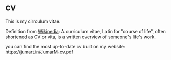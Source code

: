 # cv

This is my cirrculum vitae.

Definition from [Wikipedia](https://en.wikipedia.org/wiki/Curriculum_vitae): A curriculum vitae, Latin for "course of life", often shortened as CV or vita, is a written overview of someone's life's work.

you can find the most up-to-date cv built on my website: https://jumart.in/JumarM-cv.pdf